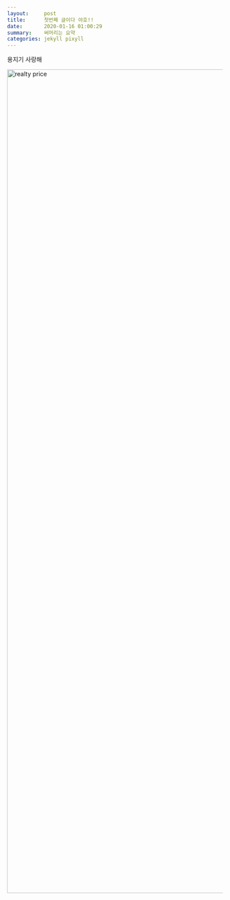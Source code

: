 ```yaml
---
layout:     post
title:      첫번째 글이다 야호!!
date:       2020-01-16 01:00:29
summary:    써머리는 요약
categories: jekyll pixyll
---
```


용지기 사랑해


<img src="https://mir-s3-cdn-cf.behance.net/project_modules/fs/fd3d2b90777523.5e2020e8b33d7.png" width="1920px" height="auto" title="우리집 공시가격은 얼마예요?" alt="realty price"></img>